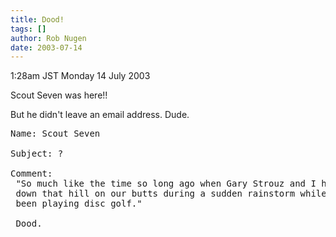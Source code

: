 ```yaml
---
title: Dood!
tags: []
author: Rob Nugen
date: 2003-07-14
---
```


<p class=date>1:28am JST Monday 14 July 2003</p>

<p>Scout Seven was here!!</p>

<p>But he didn't leave an email address.   Dude.</p>

<pre>
Name: Scout Seven  

Subject: ?  

Comment: 
 "So much like the time so long ago when Gary Strouz and I had slid
 down that hill on our butts during a sudden rainstorm while we had
 been playing disc golf."
 
 Dood.
</pre>
